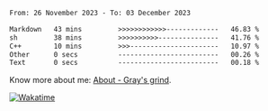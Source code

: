 <!--START_SECTION:waka-->

```txt
From: 26 November 2023 - To: 03 December 2023

Markdown   43 mins         >>>>>>>>>>>>-------------   46.83 %
sh         38 mins         >>>>>>>>>>---------------   41.76 %
C++        10 mins         >>>----------------------   10.97 %
Other      0 secs          -------------------------   00.26 %
Text       0 secs          -------------------------   00.18 %
```

<!--END_SECTION:waka-->

<!-- [![grayxu's github stats](https://github-readme-stats.vercel.app/api?username=grayxu&count_private=true&show_icons=true)](https://github.com/grayxu) -->

Know more about me: [About - Gray's grind](https://www.grayxu.cn/).
<p align="left">
  <a href="https://wakatime.com/@grayxu" target="_blank">
    <img alt="Wakatime" src="https://wakatime.com/badge/user/c69eb31e-43a1-463f-8968-c3449e386f57.svg"/>
  </a>
</p>

